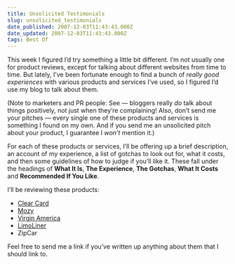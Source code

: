 ```yaml
---
title: Unsolicited Testimonials
slug: unsolicited_testimonials
date_published: 2007-12-03T11:43:43.000Z
date_updated: 2007-12-03T11:43:43.000Z
tags: Best Of
---
```


This week I figured I’d try something a little bit different. I’m not usually one for product reviews, except for talking about different websites from time to time. But lately, I’ve been fortunate enough to find a bunch of *really good experiences* with various products and services I’ve used, so I figured I’d use my blog to talk about them.

(Note to marketers and PR people: See — bloggers really *do* talk about things positively, not just when they’re complaining! Also, don’t send me your pitches — every single one of these products and services is something I found on my own. And if you send me an unsolicited pitch about your product, I guarantee I *won’t* mention it.)

For each of these products or services, I’ll be offering up a brief description, an account of my experience, a list of gotchas to look out for, what it costs, and then some guidelines of how to judge if you’ll like it. These fall under the headings of **What It Is**, **The Experience**, **The Gotchas**, **What It Costs** and **Recommended If You Like**.

I’ll be reviewing these products:

- [Clear Card](http://www.dashes.com/anil/2007/12/unsolicited-testimonial-clear-card.html)
- [Mozy](http://www.dashes.com/anil/2007/12/unsolicited-testimonial-mozy.html)
- [Virgin America](http://www.dashes.com/anil/2007/12/unsolicited-testimonial-virgin-america.html)
- [LimoLiner](http://www.dashes.com/anil/2007/12/unsolicited-testimonial-limoliner.html)
- ZipCar

Feel free to send me a link if you’ve written up anything about them that I should link to.
